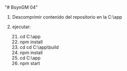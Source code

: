 "# BsynGM 04"

1. Descomprimir contenido del repositorio en la C:\app 
2. ejecutar:

	21. cd C:\app
	22. npm install
	23.  cd cd C:\app\build
	24. npm install
	25. cd C:\app
	26. npm start

